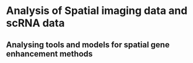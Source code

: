 # Analysis of Spatial imaging data and scRNA data
## Analysing tools and models for spatial gene enhancement methods

